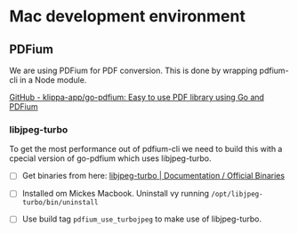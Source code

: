 # Mac development environment

## PDFium
We are using PDFium for PDF conversion. This is done by wrapping pdfium-cli in a Node module.

[GitHub - klippa-app/go-pdfium: Easy to use PDF library using Go and PDFium](https://github.com/klippa-app/go-pdfium)

### libjpeg-turbo
To get the most performance out of pdfium-cli we need to build this with a cpecial version of go-pdfium which uses libjpeg-turbo.

- [ ] Get binaries from here: [libjpeg-turbo | Documentation / Official Binaries](https://libjpeg-turbo.org/Documentation/OfficialBinaries)

- [ ] Installed om Mickes Macbook. Uninstall vy running `/opt/libjpeg-turbo/bin/uninstall`

- [ ] Use build tag `pdfium_use_turbojpeg`  to make use of libjpeg-turbo.